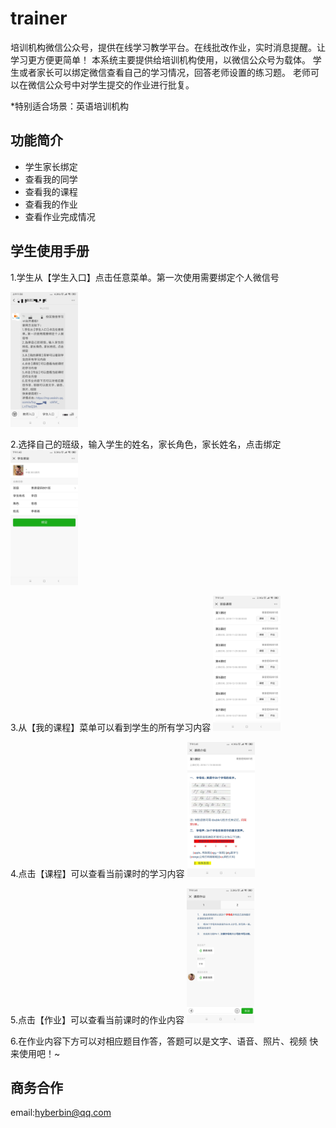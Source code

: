 # trainer
培训机构微信公众号，提供在线学习教学平台。在线批改作业，实时消息提醒。让学习更方便更简单！
本系统主要提供给培训机构使用，以微信公众号为载体。
学生或者家长可以绑定微信查看自己的学习情况，回答老师设置的练习题。
老师可以在微信公众号中对学生提交的作业进行批复。

*特别适合场景：英语培训机构

## 功能简介

* 学生家长绑定
* 查看我的同学
* 查看我的课程
* 查看我的作业
* 查看作业完成情况

## 学生使用手册

1.学生从【学生入口】点击任意菜单。第一次使用需要绑定个人微信号

<img src="https://raw.githubusercontent.com/hyberbin/trainer/master/doc/pic/%E5%BE%AE%E4%BF%A1%E5%9B%BE%E7%89%87_20190117115824.png" width="108" height="216">

2.选择自己的班级，输入学生的姓名，家长角色，家长姓名，点击绑定
<img src="https://raw.githubusercontent.com/hyberbin/trainer/master/doc/pic/65b97e2590ab9aef5dcf3011e8a58d2.jpg" width="108" height="216">

3.从【我的课程】菜单可以看到学生的所有学习内容
<img src="https://raw.githubusercontent.com/hyberbin/trainer/master/doc/pic/984dd94945d9f463cdb4817b2f66f75.jpg" width="108" height="216">

4.点击【课程】可以查看当前课时的学习内容
<img src="https://raw.githubusercontent.com/hyberbin/trainer/master/doc/pic/d44dbd278dfdb834e335390ce38278c.jpg" width="108" height="216">

5.点击【作业】可以查看当前课时的作业内容
<img src="https://github.com/hyberbin/trainer/blob/master/doc/pic/0c4d838bfed318b209f60d04019f0e9.jpg" width="108" height="216">

6.在作业内容下方可以对相应题目作答，答题可以是文字、语音、照片、视频
快来使用吧！~

## 商务合作
email:hyberbin@qq.com
